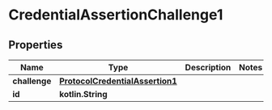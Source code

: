 
# CredentialAssertionChallenge1

## Properties
Name | Type | Description | Notes
------------ | ------------- | ------------- | -------------
**challenge** | [**ProtocolCredentialAssertion1**](ProtocolCredentialAssertion1.md) |  | 
**id** | **kotlin.String** |  | 



